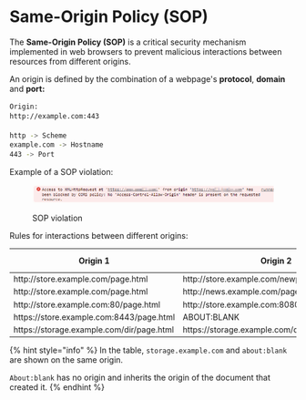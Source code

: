 # Same-Origin Policy (SOP)

The **Same-Origin Policy (SOP)** is a critical security mechanism implemented in web browsers to prevent malicious interactions between resources from different origins.

An origin is defined by the combination of a webpage's **protocol**, **domain** and **port:**

```bash
Origin:
http://example.com:443

http -> Scheme
example.com -> Hostname
443 -> Port
```

Example of a SOP violation:

<figure><img src="../../.gitbook/assets/image (2) (1) (1).png" alt=""><figcaption><p>SOP violation</p></figcaption></figure>

Rules for interactions between different origins:

<table data-full-width="false"><thead><tr><th>Origin 1</th><th>Origin 2</th><th>Same Origin</th></tr></thead><tbody><tr><td>http://store.example.com/page.html</td><td>http://store.example.com/newpage.html</td><td>YES</td></tr><tr><td>http://store.example.com/page.html</td><td>http://news.example.com/page.html</td><td>NO</td></tr><tr><td>http://store.example.com:80/page.html</td><td>http://store.example.com:8080/page.html</td><td>NO</td></tr><tr><td>https://store.example.com:8443/page.html</td><td>ABOUT:BLANK</td><td>YES</td></tr><tr><td>https://storage.example.com/dir/page.html</td><td>https://storage.example.com/dir/subdir/page.html</td><td>YES</td></tr></tbody></table>

{% hint style="info" %}
In the table, `storage.example.com` and `about:blank` are shown on the same origin.&#x20;

`About:blank` has no origin and inherits the origin of the document that created it.
{% endhint %}
